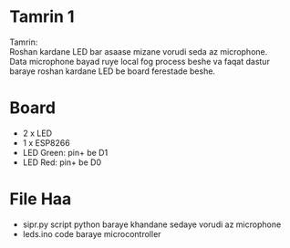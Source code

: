 # Tamrin 1

Tamrin:  
Roshan kardane LED bar asaase mizane vorudi seda az microphone.  
Data microphone bayad ruye local fog process beshe va faqat dastur baraye roshan kardane LED be board ferestade beshe.  



# Board
- 2 x LED  
- 1 x ESP8266  
- LED Green: pin+ be D1  
- LED Red: pin+ be D0  



# File Haa
- sipr.py script python baraye khandane sedaye vorudi az microphone  
- leds.ino code baraye microcontroller  
